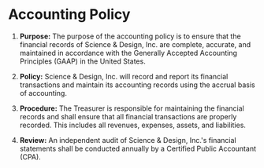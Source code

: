 # Accounting Policy

1. **Purpose:** The purpose of the accounting policy is to ensure that the financial records of Science & Design, Inc. are complete, accurate, and maintained in accordance with the Generally Accepted Accounting Principles (GAAP) in the United States.

2. **Policy:** Science & Design, Inc. will record and report its financial transactions and maintain its accounting records using the accrual basis of accounting.

3. **Procedure:** The Treasurer is responsible for maintaining the financial records and shall ensure that all financial transactions are properly recorded. This includes all revenues, expenses, assets, and liabilities.

4. **Review:** An independent audit of Science & Design, Inc.'s financial statements shall be conducted annually by a Certified Public Accountant (CPA).
